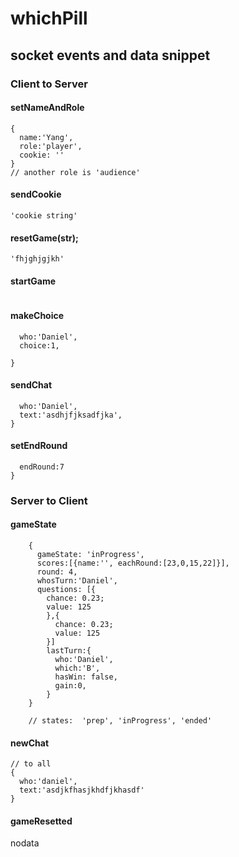 # whichPill

## socket events and data snippet

### Client to Server

#### setNameAndRole
```
{
  name:'Yang',
  role:'player',
  cookie: ''
}
// another role is 'audience'
```

#### sendCookie

    'cookie string'

#### resetGame(str);

    'fhjghjgjkh'

#### startGame

```

```

#### makeChoice

```{
  who:'Daniel',
  choice:1,

}
```

#### sendChat

```{
  who:'Daniel',
  text:'asdhjfjksadfjka',
}
```

#### setEndRound

```{
  endRound:7
}
```

### Server to Client

#### gameState

        {
          gameState: 'inProgress',
          scores:[{name:'', eachRound:[23,0,15,22]}],
          round: 4,
          whosTurn:'Daniel',
          questions: [{
            chance: 0.23;
            value: 125
            },{
              chance: 0.23;
              value: 125
            }]
            lastTurn:{
              who:'Daniel',
              which:'B',
              hasWin: false,
              gain:0,
            }
        }

        // states:  'prep', 'inProgress', 'ended'

#### newChat

    // to all
    {
      who:'daniel',
      text:'asdjkfhasjkhdfjkhasdf'
    }

#### gameResetted

nodata
